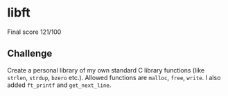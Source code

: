 # libft

Final score 121/100

## Challenge

Create a personal library of my own standard C library functions (like `strlen`, `strdup`, `bzero` etc.).
Allowed functions are `malloc`, `free`, `write`. 
I also added `ft_printf` and `get_next_line`.
